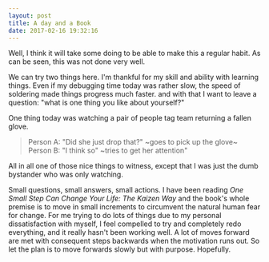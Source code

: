 ```yaml
---
layout: post
title: A day and a Book
date: 2017-02-16 19:32:16
---
```


Well, I think it will take some doing to be able to make this a regular habit. As can be seen, this was not done very well. 

We can try two things here.
I'm thankful for my skill and ability with learning things. Even if my debugging time today was rather slow, the speed of soldering made things progress much faster.
and with that I want to leave a question: "what is one thing you like about yourself?"

One thing today was watching a pair of people tag team returning a fallen glove. 

> Person A: "Did she just drop that?" ~goes to pick up the glove~
> Person B: "I think so" ~tries to get her attention"

All in all one of those nice things to witness, except that I was just the dumb bystander who was only watching.

Small questions, small answers, small actions. 
I have been reading *One Small Step Can Change Your Life: The Kaizen Way* and the book's whole premise is to move in small increments to circumvent the natural human fear for change. For me trying to do lots of things due to my personal dissatisfaction with myself, I feel compelled to try and completely redo everything, and it really hasn't been working well. A lot of moves forward are met with consequent steps backwards when the motivation runs out. So let the plan is to move forwards slowly but with purpose.
Hopefully.

